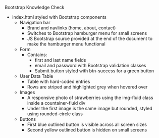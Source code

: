 Bootstrap Knowledge Check

- index.html styled with Bootstrap components
    - Navigation bar
        - Brand and navlinks (home, about, contact)
        - Switches to Bootstrap hamburger menu for small screens
        - JS Bootstrap source provided at the end of the document to make the hamburger menu functional
    - Form
        - Contains: 
            - first and last name fields
            - email and password with Bootstrap validation classes
            - Submit button styled with btn-success for a green button
    - User Data Table
        - Table with hard-coded entries
        - Rows are striped and highlighted grey when hovered over
    - Images
        - A responsive photo of strawberries using the img-fluid class inside a countainer-fluid div
        - Under the first image is the same image but rounded, styled using rounded-circle class
    - Buttons
        - First blue outlined button is visible across all screen sizes
        - Second yellow outlined button is hidden on small screens
